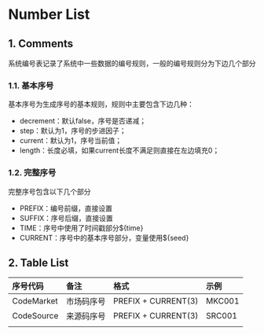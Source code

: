 # Number List

## 1. Comments

系统编号表记录了系统中一些数据的编号规则，一般的编号规则分为下边几个部分

### 1.1. 基本序号

基本序号为生成序号的基本规则，规则中主要包含下边几种：

* decrement：默认false，序号是否递减；
* step：默认为1，序号的步进因子；
* current：默认为1，序号当前值；
* length：长度必填，如果current长度不满足则直接在左边填充0；

### 1.2. 完整序号

完整序号包含以下几个部分

* PREFIX：编号前缀，直接设置
* SUFFIX：序号后缀，直接设置
* TIME：序号中使用了时间戳部分${time}
* CURRENT：序号中的基本序号部分，变量使用${seed}

## 2. Table List

| 序号代码 | 备注 | 格式 | 示例 |
| :--- | :--- | :--- | :--- |
| CodeMarket | 市场码序号 | PREFIX + CURRENT\(3\) | MKC001 |
| CodeSource | 来源码序号 | PREFIX + CURRENT\(3\) | SRC001 |
|  |  |  |  |



